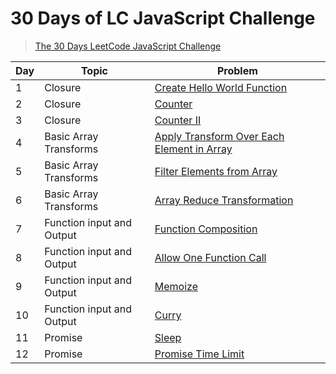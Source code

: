 # 30 Days of LC JavaScript Challenge

> [The 30 Days LeetCode JavaScript Challenge](https://leetcode.com/discuss/study-guide/3458761/)

| Day | Topic                     | Problem                                                       |
| --- | ------------------------- | ------------------------------------------------------------- |
| 1   | Closure                   | [Create Hello World Function](./problems/Day1)                |
| 2   | Closure                   | [Counter](./problems/Day2)                                    |
| 3   | Closure                   | [Counter II](./problems/Day3)                                 |
| 4   | Basic Array Transforms    | [Apply Transform Over Each Element in Array](./problems/Day4) |
| 5   | Basic Array Transforms    | [Filter Elements from Array](./problems/Day5)                 |
| 6   | Basic Array Transforms    | [Array Reduce Transformation](./problems/Day6)                |
| 7   | Function input and Output | [Function Composition](./problems/Day7)                       |
| 8   | Function input and Output | [Allow One Function Call](./problems/Day8)                    |
| 9   | Function input and Output | [Memoize](./problems/Day9)                                    |
| 10  | Function input and Output | [Curry](./problems/Day10)                                     |
| 11  | Promise                   | [Sleep](./problems/Day11)                                     |
| 12  | Promise                   | [Promise Time Limit](./problems/Day12)                        |
